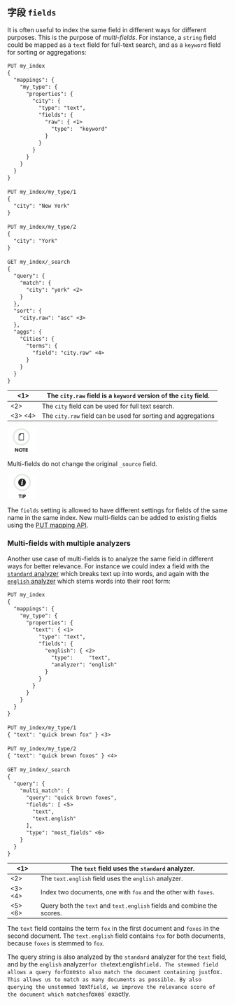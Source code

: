 ## 字段 `fields`

It is often useful to index the same field in different ways for different purposes. This is the purpose of _multi-fields_. For instance, a `string` field could be mapped as a `text` field for full-text search, and as a `keyword` field for sorting or aggregations:
    
    
    PUT my_index
    {
      "mappings": {
        "my_type": {
          "properties": {
            "city": {
              "type": "text",
              "fields": {
                "raw": { <1>
                  "type":  "keyword"
                }
              }
            }
          }
        }
      }
    }
    
    PUT my_index/my_type/1
    {
      "city": "New York"
    }
    
    PUT my_index/my_type/2
    {
      "city": "York"
    }
    
    GET my_index/_search
    {
      "query": {
        "match": {
          "city": "york" <2>
        }
      },
      "sort": {
        "city.raw": "asc" <3>
      },
      "aggs": {
        "Cities": {
          "terms": {
            "field": "city.raw" <4>
          }
        }
      }
    }

<1>| The `city.raw` field is a `keyword` version of the `city` field.     
---|---    
<2>| The `city` field can be used for full text search.     
<3> <4>| The `city.raw` field can be used for sorting and aggregations   
  
![Note](/images/icons/note.png)

Multi-fields do not change the original `_source` field.

![Tip](/images/icons/tip.png)

The `fields` setting is allowed to have different settings for fields of the same name in the same index. New multi-fields can be added to existing fields using the [PUT mapping API](indices-put-mapping.html).

### Multi-fields with multiple analyzers

Another use case of multi-fields is to analyze the same field in different ways for better relevance. For instance we could index a field with the [`standard` analyzer](analysis-standard-analyzer.html) which breaks text up into words, and again with the [`english` analyzer](analysis-lang-analyzer.html#english-analyzer) which stems words into their root form:
    
    
    PUT my_index
    {
      "mappings": {
        "my_type": {
          "properties": {
            "text": { <1>
              "type": "text",
              "fields": {
                "english": { <2>
                  "type":     "text",
                  "analyzer": "english"
                }
              }
            }
          }
        }
      }
    }
    
    PUT my_index/my_type/1
    { "text": "quick brown fox" } <3>
    
    PUT my_index/my_type/2
    { "text": "quick brown foxes" } <4>
    
    GET my_index/_search
    {
      "query": {
        "multi_match": {
          "query": "quick brown foxes",
          "fields": [ <5>
            "text",
            "text.english"
          ],
          "type": "most_fields" <6>
        }
      }
    }

<1>| The `text` field uses the `standard` analyzer.     
---|---    
<2>| The `text.english` field uses the `english` analyzer.     
<3> <4>| Index two documents, one with `fox` and the other with `foxes`.     
<5> <6>| Query both the `text` and `text.english` fields and combine the scores.   
  
The `text` field contains the term `fox` in the first document and `foxes` in the second document. The `text.english` field contains `fox` for both documents, because `foxes` is stemmed to `fox`.

The query string is also analyzed by the `standard` analyzer for the `text` field, and by the `english` analyzer` for the `text.english` field. The stemmed field allows a query for `foxes` to also match the document containing just `fox`. This allows us to match as many documents as possible. By also querying the unstemmed `text` field, we improve the relevance score of the document which matches `foxes` exactly.
